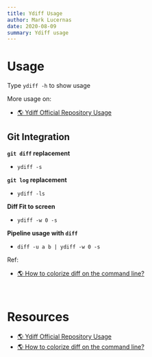 ```yaml
---
title: Ydiff Usage
author: Mark Lucernas
date: 2020-08-09
summary: Ydiff usage
---
```



# Usage

Type `ydiff -h` to show usage

More usage on:

- [🌎 Ydiff Official Repository Usage](https://github.com/ymattw/ydiff#usage)


## Git Integration

**`git diff` replacement**

  - `ydiff -s`


**`git log` replacement**

  - `ydiff -ls`


**Diff Fit to screen**

  - `ydiff -w 0 -s`


**Pipeline usage with `diff`**

  - `diff -u a b | ydiff -w 0 -s`


Ref:

- [🌎 How to colorize diff on the command line?](https://stackoverflow.com/a/41770560/11850077)



<br>

# Resources

- [🌎 Ydiff Official Repository Usage](https://github.com/ymattw/ydiff#usage)
- [🌎 How to colorize diff on the command line?](https://stackoverflow.com/a/41770560/11850077)

